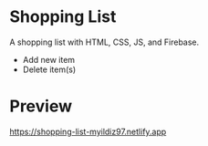 # Shopping List
 A shopping list with HTML, CSS, JS, and Firebase.
 - Add new item
 - Delete item(s)

# Preview
https://shopping-list-myildiz97.netlify.app
